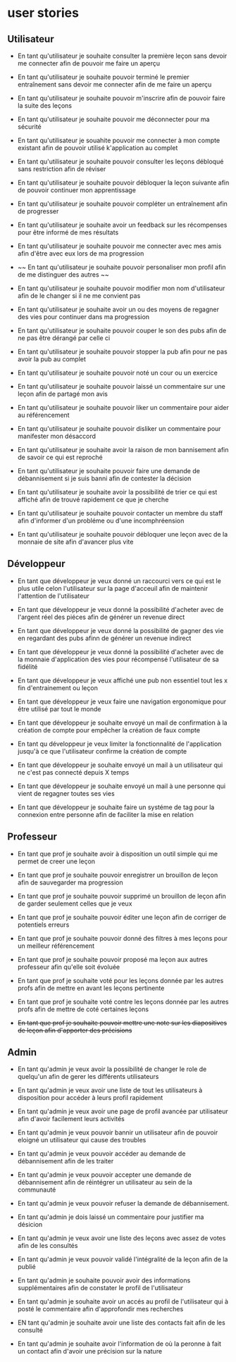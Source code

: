 # user stories 

## Utilisateur

* En tant qu'utilisateur je souhaite  consulter la première leçon sans devoir me connecter afin de pouvoir me faire un aperçu 

* En tant qu'utilisateur je souhaite pouvoir terminé le premier entraînement  sans devoir me connecter afin de me faire un aperçu 

* En tant qu'utilisateur je souhaite pouvoir m'inscrire afin de pouvoir faire la suite des leçons 

* En tant qu'utilisateur je souhaite pouvoir me déconnecter pour ma sécurité

* En tant qu'utilisateur je souahite pouvoir me connecter à mon compte existant afin de pouvoir utilisé k'application au complet

* En tant qu'utilisateur je souhaite pouvoir consulter les leçons débloqué sans restriction afin de réviser 

* En tant qu'utilisateur je souhaite pouvoir débloquer la leçon suivante afin de pouvoir continuer mon apprentissage 

* En tant qu'utilisateur je souhaite pouvoir compléter un entraînement afin de progresser 

* En tant qu'utilisateur je souhaite avoir un feedback sur les récompenses pour être informé de mes résultats

* En tant qu'utilisateur je souhaite pouvoir me connecter avec mes amis afin d'être avec eux lors de ma progression

* ~~ En tant qu'utilisateur je souhaite pouvoir personaliser mon profil afin de me distinguer des autres ~~

* En tant qu'utilisateur je souhaite pouvoir modifier mon nom d'utilisateur afin de le changer si il ne me convient pas 

* En tant qu'utilisateur je souhaite avoir un ou des moyens de regagner des vies pour continuer dans ma progression

* En tant qu'utilisateur je souhaite pouvoir couper le son des pubs afin de ne pas être dérangé par celle ci

* En tant qu'utilisateur je souhaite pouvoir stopper la pub afin pour ne pas avoir la pub au complet  

* En tant qu'utilisateur je souhaite pouvoir noté un cour ou un exercice

* En tant qu'utilisateur je souhaite pouvoir laissé un commentaire sur une leçon afin de partagé mon avis

* En tant qu'utilisateur je souhaite pouvoir liker un commentaire pour aider au référencement 

* En tant qu'utilisateur je souhaite pouvoir disliker un commentaire pour manifester mon désaccord

* En tant qu'utilisateur je souhaite avoir la raison de mon bannisement afin de savoir ce qui est reproché

* En tant qu'utilisateur je souhaite pouvoir faire une demande de débannisement si je suis banni afin de contester la décision 

* En tant qu'utilisateur je souhaite avoir la possibilité de trier ce qui est affiché afin de trouvé rapidement ce que je cherche

* En tant qu'utilisateur je souhaite pouvoir contacter un membre du staff afin d'informer d'un probléme ou d'une incomphréension

* En tant qu'utilisateur je souhaite pouvoir débloquer une leçon avec de la monnaie de site afin d'avancer plus vite


## Développeur 

* En tant que développeur je veux donné un raccourci vers ce qui est le plus utile celon l'utilisateur sur la page d'acceuil afin de maintenir l'attention de l'utilisateur 

* En tant que développeur je veux donné la possibilité d'acheter avec de l'argent réel des piéces afin de générer un revenue direct

* En tant que développeur je veux donné la possibilité de gagner des vie en regardant des pubs afinn de générer un revenue indirect

* En tant que développeur je veux donné la possibilité d'acheter avec de la monnaie d'application des vies pour récompensé l'utilisateur de sa fidélité

* En tant que développeur je veux affiché une pub non essentiel tout les x fin d'entrainement ou leçon 

* En tant que développeur je veux faire une navigation ergonomique pour être utilisé par tout le monde 

* En tant que développeur je souhaite envoyé un mail de confirmation à la création de compte pour empêcher la création de faux compte 

* En tant qu développeur je veux limiter la fonctionnalité de l'application jusqu'à ce que l'utilisateur confirme la création de compte

* En tant que développeur je souhaite envoyé un mail à un utilisateur qui ne c'est pas connecté depuis X temps 

* En tant que développeur je souhaite envoyé un mail à une personne qui vient de regagner toutes ses vies 

* En tant que développeur je souhaite faire un systéme de tag pour la connexion entre personne afin de faciliter la mise en relation


## Professeur 


* En tant que prof je souhaite avoir à disposition un outil simple qui me permet de creer une leçon

* En tant que prof je souhaite pouvoir enregistrer un brouillon de leçon afin de sauvegarder ma progression

* En tant que prof je souhaite pouvoir supprimé un brouillon de leçon afin de garder seulement celles que je veux 

* En tant que prof je souhaite pouvoir éditer une leçon afin de corriger de potentiels erreurs

* En tant que prof je souhaite pouvoir donné des filtres à mes leçons pour un meilleur référencement 

* En tant que prof je souhaite pouvoir proposé ma leçon aux autres professeur afin qu'elle soit évoluée

* En tant que prof je souhaite voté pour les leçons donnée par les autres profs afin de mettre en avant les leçons pertinente 

* En tant que prof je souhaite voté contre les leçons donnée par les autres profs afin de mettre de coté certaines leçons

* ~~En tant que prof je souhaite pouvoir mettre une note sur les diapositives de leçon afin d'apporter des précisions~~

## Admin


* En tant qu'admin je veux avoir la possibilité de changer le role de quelqu'un afin de gerer les différents utilisateurs

* En tant qu'admin je veux avoir une liste de tout les utilisateurs à disposition pour accéder à leurs profil rapidement 

* En tant qu'admin je veux avoir une page de profil avancée par utilisateur afin d'avoir facilement leurs activités 

* En tant qu'admin je veux pouvoir bannir un utilisateur afin de pouvoir eloigné un utilisateur qui cause des troubles 

* En tant qu'admin je veux pouvoir accéder au demande de débannisement afin de les traiter 

* En tant qu'admin je veux pouvoir accepter une demande de débannisement afin de réintégrer un utilisateur au sein de la communauté 

* En tant qu'admin je veux pouvoir refuser la demande de débannisement.

* En tant qu'admin je dois laissé un commentaire pour justifier ma désicion

* En tant qu'admin je veux avoir une liste des leçons avec assez de votes afin de les consultés

* En tant qu'admin je veux pouvoir validé l'intégralité de la leçon afin de la publié 

* En tant qu'admin je souhaite pouvoir avoir des informations supplémentaires afin de constater le profil de l'utilisateur 

* En tant qu'admin je souhaite avoir un accés au profil de l'utilisateur qui à posté le commentaire afin d'approfondir mes recherches

* EN tant qu'admin je souhaite avoir une liste des contacts fait afin de les consulté 

* En tant qu'admin je souhaite avoir l'information de où la peronne à fait un contact afin d'avoir une précision sur la nature 
